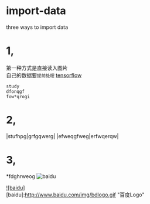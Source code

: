 import-data
====

three ways to import data

# 1,
第一种方式是直接读入图片 <br>
自己的数据要`提前处理`
[tensorflow](https://github.com/DRACOyu/tensorflow-practice.git "悬停显示")

    study
    dfonqgf
    fow*qrogi
# 2,
|stufhpg|grfgqwerg|
|efweqgfweg|erfwqerqw|
# 3,
*fdghrweog
![baidu](http://www.baidu.com/img/bdlogo.gif "百度logo") 
    
[![baidu]](http://baidu.com)  
[baidu]:http://www.baidu.com/img/bdlogo.gif "百度Logo"  
